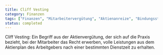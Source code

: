 ```yaml
---
title: Cliff Vesting
category: Finanzen
tags: ["Finanzen", "Mitarbeitervergütung", "Aktienanreize", "Bindungsstrategie"]
status: completed
---
```

Cliff Vesting: Ein Begriff aus der Aktienvergütung, der sich auf die Praxis bezieht, bei der Mitarbeiter das Recht erwerben, volle Leistungen aus dem Aktienplan des Arbeitgebers nach einer bestimmten Dienstzeit zu erhalten.